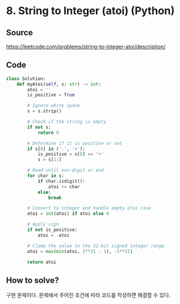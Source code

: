 # 8. String to Integer (atoi) (Python)

## Source

https://leetcode.com/problems/string-to-integer-atoi/description/

## Code

```python
class Solution:
    def myAtoi(self, s: str) -> int:
        atoi = ''
        is_positive = True

        # Ignore white space
        s = s.strip()

        # Check if the string is empty
        if not s:
            return 0

        # Determine if it is positive or not
        if s[0] in ('-', '+'):
            is_positive = s[0] == '+'
            s = s[1:]

        # Read until non-digit or end
        for char in s:
            if char.isdigit():
                atoi += char
            else:
                break

        # Convert to integer and handle empty atoi case
        atoi = int(atoi) if atoi else 0

        # Apply sign
        if not is_positive:
            atoi = -atoi

        # Clamp the value to the 32-bit signed integer range
        atoi = max(min(atoi, 2**31 - 1), -2**31)

        return atoi
```

## How to solve?

구현 문제이다. 문제에서 주어진 조건에 따라 코드를 작성하면 해결할 수 있다.
